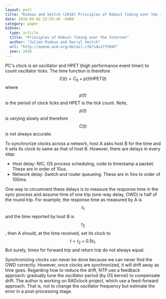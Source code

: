 ```yaml
---
layout: post
title: "Ridoux and Veitch (2010) Principles of Robust Timing over the Internet (ACM Queue)"
date: 2010-05-02 22:55:49 -0400
category: paper
bibtex:
  type: article
  title: "Principles of Robust Timing over the Internet"
  author: "Julien Ridoux and Darryl Veitch"
  url: "http://queue.acm.org/detail.cfm?id=1773943"
  year: 2010
---
```

PC's clock is an oscillator and HPET (high performance event timer) to count oscillator ticks. The time function is therefore
   $$C(t) = C_0 + p(t) \textrm{HPET}(t)$$
where $$p(t)$$ is the period of clock ticks and HPET is the tick count. Note, $$p(t)$$ is varying slowly and therefore $$C(t)$$ is not always accurate.

To synchronize clocks across a network, host A asks host B for the time and it sets its clock to same as that of host B. However, there are delays in every step:

  - Host delay: NIC, OS process scheduling, code to timestamp a packet. These are in order of 10us.
  - Network delay: Switch and router queueing. These are in 1ms to order of 100ms.

One way to circumvent these delays is to measure the response time in the sync process and assume time of one trip (one-way delay, OWD) is half of the round trip. For example, the response time as measured by A is $$t_1$$ and the time reported by host B is $$t_2$$, then A should, at the time received, set its clock to
   $$t = t_2 + 0.5 t_1.$$
But surely, times for forward trip and return trip do not always equal.

Synchronizing clocks can never be done because we can never find the OWD correctly. However, once clocks are synchronized, it will drift away as time goes. Regarding how to reduce the drift, NTP use a feedback approach: gradually tune the oscillator period (by OS kernel) to compensate drift. The author is working on RADclock project, which use a feed-forward approach. That is, not to change the oscillator frequency but estimate the error in a post-processing stage.
